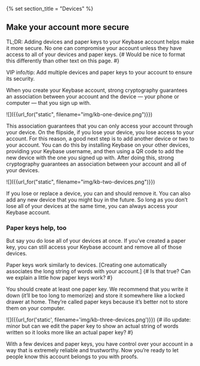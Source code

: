 {% set section_title = "Devices" %}

## Make your account more secure
TL;DR: Adding devices and paper keys to your Keybase account helps make it more secure. No one can compromise your account unless they have access to all of your devices and paper keys.
{# Would be nice to format this differently than other text on this page. #}

VIP info/tip: Add multiple devices and paper keys to your account to ensure its security.

When you create your Keybase account, strong cryptography guarantees an association between your account and the device — your phone or computer — that you sign up with. 

![]({{url_for("static", filename="img/kb-one-device.png")}})

This association guarantees that you can only access your account through your device. On the flipside, if you lose your device, you lose access to your account. For this reason, a good next step is to add another device or two to your account. You can do this by installing Keybase on your other devices, providing your Keybase username, and then using a QR code to add the new device with the one you signed up with. After doing this, strong cryptography guarantees an association between your account and all of your devices.

![]({{url_for("static", filename="img/kb-two-devices.png")}})

If you lose or replace a device, you can and should remove it.  You can also add any new device that you might buy in the future. So long as you don’t lose all of your devices at the same time, you can always access your Keybase account.

### Paper keys help, too
But say you do lose all of your devices at once. If you’ve created a paper key, you can still access your Keybase account and remove all of those devices.

Paper keys work similarly to devices. [Creating one automatically associates the long string of words with your account.] {# Is that true? Can we explain a little how paper keys work? #} 

You should create at least one paper key. We recommend that you write it down (it’ll be too long to memorize) and store it somewhere like a locked drawer at home. They’re called paper keys because it’s better not to store them on your computer.

![]({{url_for('static', filename='img/kb-three-devices.png')}})
{# illo update: minor but can we edit the paper key to show an actual string of words written so it looks more like an actual paper key? #}

With a few devices and paper keys, you have control over your account in a way that is extremely reliable and trustworthy. Now you’re ready to let people know this account belongs to you with proofs.
